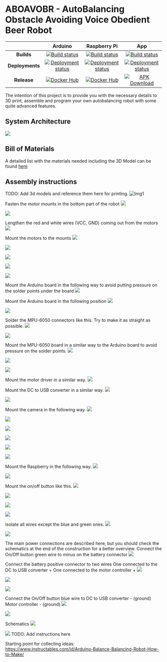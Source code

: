 # ABOAVOBR - AutoBalancing Obstacle Avoiding Voice Obedient Beer Robot

| |Arduino|Raspberry Pi|App|
|:--:|:--:|:--:|:--:|
**Builds**|[![Build status](https://benjsawesometfstest.visualstudio.com/ABOAVOBR/_apis/build/status/ABOAVOBR-Arduino-CI)](https://benjsawesometfstest.visualstudio.com/ABOAVOBR/_build/latest?definitionId=34)|[![Build status](https://benjsawesometfstest.visualstudio.com/ABOAVOBR/_apis/build/status/ABOAVOBR-RaspberryPi-CI)](https://benjsawesometfstest.visualstudio.com/ABOAVOBR/_build/latest?definitionId=35)|[![Build status](https://benjsawesometfstest.visualstudio.com/ABOAVOBR/_apis/build/status/ABOAVOBR-Xamarin-CI)](https://benjsawesometfstest.visualstudio.com/ABOAVOBR/_build/latest?definitionId=36)|
**Deployments**|[![Deployment status](https://benjsawesometfstest.vsrm.visualstudio.com/_apis/public/Release/badge/d5640ac3-2cb3-46e7-85c8-61e1c3b9e255/1/1)](https://benjsawesometfstest.visualstudio.com/ABOAVOBR/_release?view=all&path=%5C)|[![Deployment status](https://benjsawesometfstest.vsrm.visualstudio.com/_apis/public/Release/badge/d5640ac3-2cb3-46e7-85c8-61e1c3b9e255/2/2)](https://benjsawesometfstest.visualstudio.com/ABOAVOBR/_release?view=all&path=%5C)|[![Deployment status](https://benjsawesometfstest.vsrm.visualstudio.com/_apis/public/Release/badge/d5640ac3-2cb3-46e7-85c8-61e1c3b9e255/3/3)](https://benjsawesometfstest.visualstudio.com/ABOAVOBR/_release?view=all&path=%5C)|
**Release**|[![Docker Hub](https://img.shields.io/docker/pulls/aboavobr/arduino.svg?style=plastic)](https://hub.docker.com/r/aboavobr/arduino/)|[![Docker Hub](https://img.shields.io/docker/pulls/aboavobr/raspberry.svg?style=plastic)](https://hub.docker.com/r/aboavobr/raspberry/)|[![APK Download](https://img.shields.io/badge/APK-Download-success.svg)](https://github.com/aboavobr/Android-Apk-Repo/raw/master/0.0.1/com.aboavobr.phone.apk)|

The intention of this project is to provide you with the necessary details to 3D print, assemble and program your own autobalancing robot with some quite advanced features.

## System Architecture
![](./Documents/SystemDiagram.png)

## Bill of Materials
A detailed list with the materials needed including the 3D Model can be found [here](./Documents/BOM.md)

## Assembly instructions
TODO: Add 3d models and reference them here for printing.
![Img1](./Construction/20190818_162025.jpg)

Fasten the motor mounts in the bottom part of the robot
![](./Construction/20190818_165857.jpg)

![](./Construction/20190818_165904.jpg)

Lengthen the red and white wires (VCC, GND) coming out from the motors
![](./Construction/20190818_172829.jpg)

Mount the motors to the mounts
![](./Construction/20190818_173135.jpg)

![](./Construction/20190818_173138.jpg)

![](./Construction/20190818_173141.jpg)

![](./Construction/20190818_173156.jpg)

![](./Construction/20190818_174238.jpg)

Mount the Arduino board in the following way to avoid putting pressure on the solder points under the board
![](./Construction/20190818_175032.jpg)

Mount the Arduino board in the following position
![](./Construction/20190818_175536.jpg)

![](./Construction/20190818_175544.jpg)

Solder the MPU-6050 connectors like this. Try to make it as straight as possible.
![](./Construction/20190818_175742.jpg)

![](./Construction/20190818_180144.jpg)

Mount the MPU-6050 board in a similar way to the Arduino board to avoid pressure on the solder points.
![](./Construction/20190818_180807.jpg)

![](./Construction/20190818_180953.jpg)

![](./Construction/20190818_181000.jpg)

Mount the motor driver in a similar way.
![](./Construction/20190818_181622.jpg)

Mount the DC to USB converter in a similar way.
![](./Construction/20190818_182159.jpg)

![](./Construction/20190818_182206.jpg)

Mount the camera in the following way.
![](./Construction/20190818_182832.jpg)

![](./Construction/20190818_183507.jpg)

![](./Construction/20190818_183520.jpg)

![](./Construction/20190818_183907.jpg)

![](./Construction/20190818_183912.jpg)

![](./Construction/20190818_183920.jpg)

Mount the Raspberry in the following way.
![](./Construction/20190818_184743.jpg)

![](./Construction/20190818_184845.jpg)

Mount the on/off button like this.
![](./Construction/20191209_201055.jpg)

![](./Construction/20191209_201214.jpg)

![](./Construction/20191209_201232.jpg)

![](./Construction/20191209_201254.jpg)

Isolate all wires except the blue and green ones.
![](./Construction/20191209_201535.jpg)

![](./Construction/20191209_201538.jpg)

The main power connections are described here, but you should check the schematics at the end of the construction for a better overview.
Connect the On/Off button green wire to minus on the battery connector
![](./Construction/20191211_203137.jpg)

Connect the battery positive connector to two wires
One connected to the DC to USB converter +
One connected to the motor controller +
![](./Construction/20191211_201144.jpg)

![](./Construction/20191211_201149.jpg)

![](./Construction/20191211_202011.jpg)

Connect the On/Off button blue wire to
DC to USB converter - (ground)
Motor controller - (ground)
![](./Construction/20191211_202135.jpg)

![](./Construction/20191211_202011.jpg)

Schematics
![](./Construction/ABOAVOBR_schematic_bb.jpg)

![](./Construction/ABOAVOBR_schematic_schem.jpg)
TODO: Add instructions here

Starting point for collecting ideas:
https://www.instructables.com/id/Arduino-Balance-Balancing-Robot-How-to-Make/

